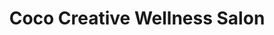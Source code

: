 ---
title: "Coco Creative Wellness Salon"
url: /cincinnati/coco-creative-wellness-salon/
shop: Friseur
---